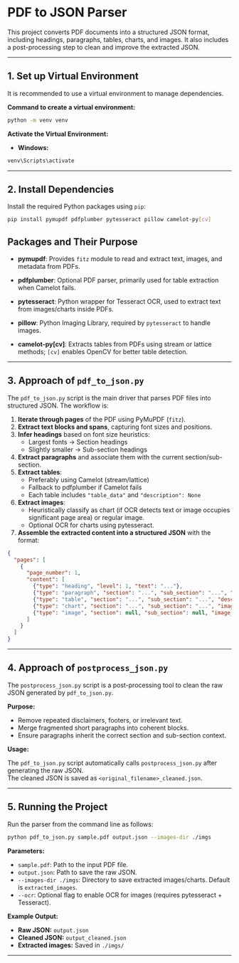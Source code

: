 # PDF to JSON Parser

This project converts PDF documents into a structured JSON format, including headings, paragraphs, tables, charts, and images. It also includes a post-processing step to clean and improve the extracted JSON.

---

## 1. Set up Virtual Environment

It is recommended to use a virtual environment to manage dependencies.  

**Command to create a virtual environment:**
```bash
python -m venv venv
```

**Activate the Virtual Environment:**

- **Windows:**
```bash
venv\Scripts\activate
```

---

## 2. Install Dependencies

Install the required Python packages using `pip`:

```bash
pip install pymupdf pdfplumber pytesseract pillow camelot-py[cv] 
```

## Packages and Their Purpose

- **pymupdf**: Provides `fitz` module to read and extract text, images, and metadata from PDFs.  

- **pdfplumber**: Optional PDF parser, primarily used for table extraction when Camelot fails.  

- **pytesseract**: Python wrapper for Tesseract OCR, used to extract text from images/charts inside PDFs.  

- **pillow**: Python Imaging Library, required by `pytesseract` to handle images.  

- **camelot-py[cv]**: Extracts tables from PDFs using stream or lattice methods; `[cv]` enables OpenCV for better table detection.

---

## 3. Approach of `pdf_to_json.py`

The `pdf_to_json.py` script is the main driver that parses PDF files into structured JSON. The workflow is:

1. **Iterate through pages** of the PDF using PyMuPDF (`fitz`).  
2. **Extract text blocks and spans**, capturing font sizes and positions.  
3. **Infer headings** based on font size heuristics:  
   - Largest fonts → Section headings  
   - Slightly smaller → Sub-section headings  
4. **Extract paragraphs** and associate them with the current section/sub-section.  
5. **Extract tables**:  
   - Preferably using Camelot (stream/lattice)  
   - Fallback to pdfplumber if Camelot fails
   - Each table includes `"table_data"` and `"description": None` 
6. **Extract images**:
   - Heuristically classify as chart (if OCR detects text or image occupies significant page area) or regular image.
   - Optional OCR for charts using pytesseract.  
7. **Assemble the extracted content into a structured JSON** with the format:

```json
{
  "pages": [
    {
      "page_number": 1,
      "content": [
        {"type": "heading", "level": 1, "text": "..."},
        {"type": "paragraph", "section": "...", "sub_section": "...", "text": "..."},
        {"type": "table", "section": "...", "sub_section": "...", "description": null, "table_data": [...]},
        {"type": "chart", "section": "...", "sub_section": "...", "image_path": "...", "description": "..."},
        {"type": "image", "section": null, "sub_section": null, "image_path": "..."}
      ]
    }
  ]
}
```

---

## 4. Approach of `postprocess_json.py`

The `postprocess_json.py` script is a post-processing tool to clean the raw JSON generated by `pdf_to_json.py`.

**Purpose:**

- Remove repeated disclaimers, footers, or irrelevant text.  
- Merge fragmented short paragraphs into coherent blocks.  
- Ensure paragraphs inherit the correct section and sub-section context.

**Usage:**

The `pdf_to_json.py` script automatically calls `postprocess_json.py` after generating the raw JSON.  
The cleaned JSON is saved as `<original_filename>_cleaned.json`.

---

## 5. Running the Project

Run the parser from the command line as follows:

```bash
python pdf_to_json.py sample.pdf output.json --images-dir ./imgs
```

**Parameters:**

- `sample.pdf`: Path to the input PDF file.  
- `output.json`: Path to save the raw JSON.  
- `--images-dir ./imgs`: Directory to save extracted images/charts. Default is `extracted_images`.  
- `--ocr`: Optional flag to enable OCR for images (requires pytesseract + Tesseract).  

**Example Output:**

- **Raw JSON:** `output.json`  
- **Cleaned JSON:** `output_cleaned.json`  
- **Extracted images:** Saved in `./imgs/`

---
